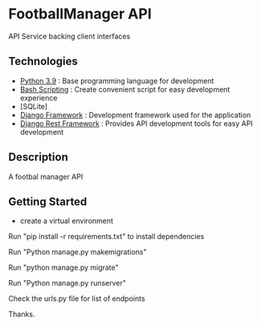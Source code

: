 # FootballManager API

API Service backing client interfaces

## Technologies

- [Python 3.9](https://python.org) : Base programming language for development
- [Bash Scripting](https://www.codecademy.com/learn/learn-the-command-line/modules/bash-scripting) : Create convenient script for easy development experience
- [SQLite]
- [Django Framework](https://www.djangoproject.com/) : Development framework used for the application
- [Django Rest Framework](https://www.django-rest-framework.org/) : Provides API development tools for easy API development

## Description
A footbal manager API 

## Getting Started

- create a virtual environment

Run "pip install -r requirements.txt" to install dependencies

Run "Python manage.py makemigrations"

Run "python manage.py migrate"

Run "Python manage.py runserver"

Check the urls.py file for list of endpoints



Thanks.
